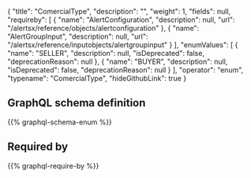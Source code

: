 {
  "title": "ComercialType",
  "description": "",
  "weight": 1,
  "fields": null,
  "requireby": [
    {
      "name": "AlertConfiguration",
      "description": null,
      "url": "/alertsx/reference/objects/alertconfiguration"
    },
    {
      "name": "AlertGroupInput",
      "description": null,
      "url": "/alertsx/reference/inputobjects/alertgroupinput"
    }
  ],
  "enumValues": [
    {
      "name": "SELLER",
      "description": null,
      "isDeprecated": false,
      "deprecationReason": null
    },
    {
      "name": "BUYER",
      "description": null,
      "isDeprecated": false,
      "deprecationReason": null
    }
  ],
  "operator": "enum",
  "typename": "ComercialType",
  "hideGithubLink": true
}
## GraphQL schema definition

{{% graphql-schema-enum %}}

## Required by

{{% graphql-require-by %}}
